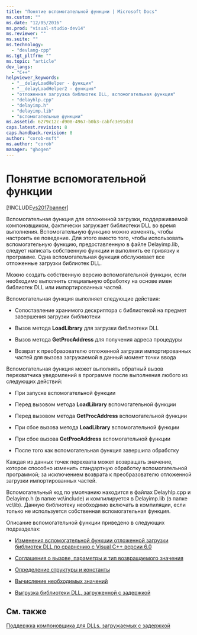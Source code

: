 ```yaml
---
title: "Понятие вспомогательной функции | Microsoft Docs"
ms.custom: ""
ms.date: "12/05/2016"
ms.prod: "visual-studio-dev14"
ms.reviewer: ""
ms.suite: ""
ms.technology: 
  - "devlang-cpp"
ms.tgt_pltfrm: ""
ms.topic: "article"
dev_langs: 
  - "C++"
helpviewer_keywords: 
  - "__delayLoadHelper - функция"
  - "__delayLoadHelper2 - функция"
  - "отложенная загрузка библиотек DLL, вспомогательная функция"
  - "delayhlp.cpp"
  - "delayimp.h"
  - "delayimp.lib"
  - "вспомогательные функции"
ms.assetid: 6279c12c-d908-4967-b0b3-cabfc3e91d3d
caps.latest.revision: 8
caps.handback.revision: 8
author: "corob-msft"
ms.author: "corob"
manager: "ghogen"
---
```

# Понятие вспомогательной функции
[!INCLUDE[vs2017banner](../../assembler/inline/includes/vs2017banner.md)]

Вспомогательная функция для отложенной загрузки, поддерживаемой компоновщиком, фактически загружает библиотеки DLL во время выполнения.  Вспомогательную функцию можно изменять, чтобы настроить ее поведение. Для этого вместо того, чтобы использовать вспомогательную функцию, предоставленную в файле Delayimp.lib, следует написать собственную функции и выполнить ее привязку к программе.  Одна вспомогательная функция обслуживает все отложенные загрузки библиотек DLL.  
  
 Можно создать собственную версию вспомогательной функции, если необходимо выполнить специальную обработку на основе имен библиотек DLL или импортированных частей.  
  
 Вспомогательная функция выполняет следующие действия:  
  
-   Сопоставление хранимого дескриптора с библиотекой на предмет завершения загрузки библиотеки  
  
-   Вызов метода **LoadLibrary** для загрузки библиотеки DLL  
  
-   Вызов метода **GetProcAddress** для получения адреса процедуры  
  
-   Возврат к преобразователю отложенной загрузки импортированных частей для вызова загружаемой в данный момент точки ввода  
  
 Вспомогательная функция может выполнять обратный вызов перехватчика уведомлений в программе после выполнения любого из следующих действий:  
  
-   При запуске вспомогательной функции  
  
-   Перед вызовом метода **LoadLibrary** вспомогательной функции  
  
-   Перед вызовом метода **GetProcAddress** вспомогательной функции  
  
-   При сбое вызова метода **LoadLibrary** вспомогательной функции  
  
-   При сбое вызова **GetProcAddress** вспомогательной функции  
  
-   После того как вспомогательная функция завершила обработку  
  
 Каждая из данных точек перехвата может возвращать значение, которое способно изменить стандартную обработку вспомогательной программой; за исключением возврата к преобразователю отложенной загрузки импортированных частей.  
  
 Вспомогательный код по умолчанию находится в файлах Delayhlp.cpp и Delayimp.h \(в папке vc\\include\) и компилируется в Delayimp.lib \(в папке vc\\lib\).  Данную библиотеку необходимо включать в компиляции, если только не используется собственная вспомогательная функция.  
  
 Описание вспомогательной функции приведено в следующих подразделах:  
  
-   [Изменения вспомогательной функции отложенной загрузки библиотек DLL по сравнению с Visual C\+\+ версии 6.0](../../build/reference/changes-in-the-dll-delayed-loading-helper-function-since-visual-cpp-6-0.md)  
  
-   [Соглашения о вызове, параметры и тип возвращаемого значения](../../build/reference/calling-conventions-parameters-and-return-type.md)  
  
-   [Определение структуры и константы](../../build/reference/structure-and-constant-definitions.md)  
  
-   [Вычисление необходимых значений](../../build/reference/calculating-necessary-values.md)  
  
-   [Выгрузка библиотеки DLL, загруженной с задержкой](../../build/reference/explicitly-unloading-a-delay-loaded-dll.md)  
  
## См. также  
 [Поддержка компоновщика для DLLs, загружаемых с задержкой](../../build/reference/linker-support-for-delay-loaded-dlls.md)